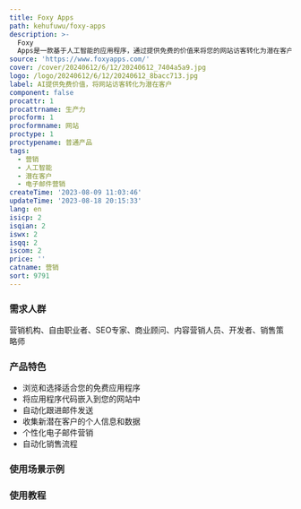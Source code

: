 ```yaml
---
title: Foxy Apps
path: kehufuwu/foxy-apps
description: >-
  Foxy
  Apps是一款基于人工智能的应用程序，通过提供免费的价值来将您的网站访客转化为潜在客户。您可以选择并设置您想要的免费应用程序，将其嵌入到您的网站中，并在几秒钟内开始生成潜在客户。该应用还支持自动化跟进，您可以创建个性化的电子邮件序列，向使用您的免费应用程序的人发送跟进邮件，并通过提供高级产品或服务来赢得新客户。
source: 'https://www.foxyapps.com/'
cover: /cover/20240612/6/12/20240612_7404a5a9.jpg
logo: /logo/20240612/6/12/20240612_8bacc713.jpg
label: AI提供免费价值，将网站访客转化为潜在客户
component: false
procattr: 1
procattrname: 生产力
procform: 1
procformname: 网站
proctype: 1
proctypename: 普通产品
tags:
  - 营销
  - 人工智能
  - 潜在客户
  - 电子邮件营销
createTime: '2023-08-09 11:03:46'
updateTime: '2023-08-18 20:15:33'
lang: en
isicp: 2
isqian: 2
iswx: 2
isqq: 2
iscom: 2
price: ''
catname: 营销
sort: 9791
---
```




### 需求人群
营销机构、自由职业者、SEO专家、商业顾问、内容营销人员、开发者、销售策略师

### 产品特色
- 浏览和选择适合您的免费应用程序
- 将应用程序代码嵌入到您的网站中
- 自动化跟进邮件发送
- 收集新潜在客户的个人信息和数据
- 个性化电子邮件营销
- 自动化销售流程

### 使用场景示例


### 使用教程


  

